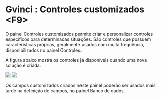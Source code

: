 # Gvinci : Controles customizados &lt;F9&gt;

O painel Controles customizados permite criar e personalizar controles específicos para determinadas situações. São controles que possuem características próprias, geralmente usados com muita frequência, disponibilizados no painel Controles.

A figura abaixo mostra os controles já disponíveis quando uma nova solução é criada.

![](http://www.gvinci.com.br/manual/controlescustoma.zoom80.png)   ![](http://www.gvinci.com.br/manual/controlescustomb.zoom80.png)

Os campos customizados criados neste painel poderão ser usados mais tarde na definição de campos, no painel Banco de dados.

